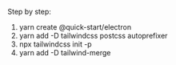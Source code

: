 Step by step:

1) yarn create @quick-start/electron
2) yarn add -D tailwindcss postcss autoprefixer
3) npx tailwindcss init -p
4) yarn add -D tailwind-merge